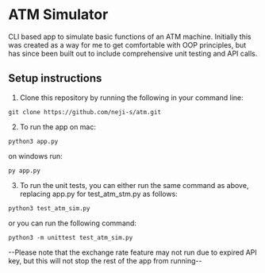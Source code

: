 # ATM Simulator
CLI based app to simulate basic functions of an ATM machine. Initially this was created as a way for me to get comfortable with OOP principles, but has since been built out to include comprehensive unit testing and API calls.

## Setup instructions
1. Clone this repository by running the following in your command line:
```
git clone https://github.com/neji-s/atm.git
```

2. To run the app on mac:
```
python3 app.py
```
on windows run:
```
py app.py
```

3. To run the unit tests, you can either run the same command as above, replacing app.py for test_atm_stm.py as follows:
```
python3 test_atm_sim.py
```

or you can run the following command:
```
python3 -m unittest test_atm_sim.py
```

--Please note that the exchange rate feature may not run due to expired API key, but this will not stop the rest of the app from running--
